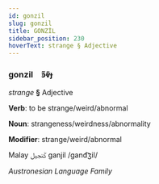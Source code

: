 ```yaml
---
id: gonzil
slug: gonzil
title: GONZİL
sidebar_position: 230
hoverText: strange § Adjective
---
```


### gonzil&emsp;<span kind="abugida">ꜿ̃ⱴ͊ɟ</span>

*strange* **§** Adjective

**Verb**: to be strange/weird/abnormal

**Noun**: strangeness/weirdness/abnormality

**Modifier**: strange/weird/abnormal

Malay ݢنجيل‎ ganjil /ɡand͡ʒil/

*Austronesian Language Family*